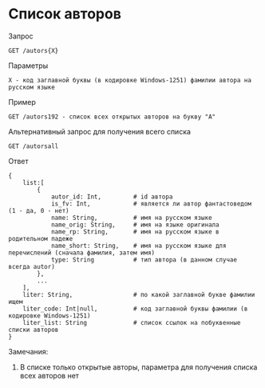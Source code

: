 # Список авторов
Запрос
```
GET /autors{X}
```
Параметры
```
X - код заглавной буквы (в кодировке Windows-1251) фамилии автора на русском языке
```
Пример
```
GET /autors192 - список всех открытых авторов на букву "A"
```
Альтернативный запрос для получения всего списка
```
GET /autorsall
```
Ответ
```
{
    list:[
        {
            autor_id: Int,         # id автора
            is_fv: Int,            # является ли автор фантастоведом (1 - да, 0 - нет)
            name: String,          # имя на русском языке
            name_orig: String,     # имя на языке оригинала
            name_rp: String,       # имя на русском языке в родительном падеже
            name_short: String,    # имя на русском языке для перечислений (сначала фамилия, затем имя)
            type: String           # тип автора (в данном случае всегда autor)
        },
        ...
    ],
    liter: String,                 # по какой заглавной букве фамилии ищем
    liter_code: Int|null,          # код заглавной буквы фамилии (в кодировке Windows-1251)
    liter_list: String             # список ссылок на побуквенные списки авторов
}
```
Замечания:
1. В списке только открытые авторы, параметра для получения списка всех авторов нет
